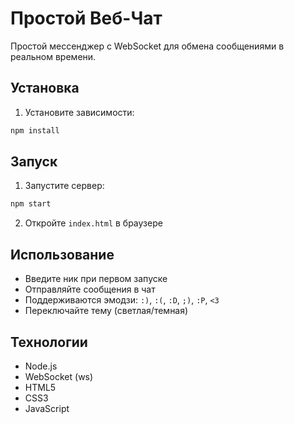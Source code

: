 # Простой Веб-Чат

Простой мессенджер с WebSocket для обмена сообщениями в реальном времени.

## Установка

1. Установите зависимости:
```bash
npm install
```

## Запуск

1. Запустите сервер:
```bash
npm start
```

2. Откройте `index.html` в браузере

## Использование

- Введите ник при первом запуске
- Отправляйте сообщения в чат
- Поддерживаются эмодзи: `:)`, `:(`, `:D`, `;)`, `:P`, `<3`
- Переключайте тему (светлая/темная)

## Технологии

- Node.js
- WebSocket (ws)
- HTML5
- CSS3
- JavaScript 
